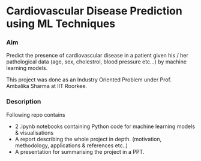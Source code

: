 # Cardiovascular Disease Prediction using ML Techniques

### Aim

Predict the presence of cardiovascular disease in a patient given his / her pathological data (age, sex, cholestrol, blood pressure etc...) by machine learning models.

This project was done as an Industry Oriented Problem under Prof. Ambalika Sharma at IIT Roorkee.

### Description

Following repo contains 

- 2 .ipynb notebooks containing Python code for machine learning models & visualisations
- A report describing the whole project in depth. (motivation, methodology, applications & references etc..)
- A presentation for summarising the project in a PPT.

